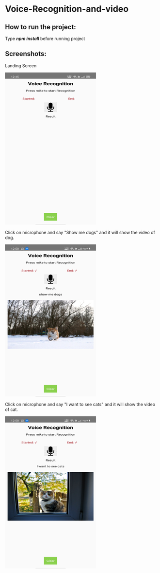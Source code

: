 #  Voice-Recognition-and-video

## How to run the project:
Type ***npm install*** before running project

## Screenshots:

Landing Screen

<img src="Screenshots/Screenshot_2020-12-15-12-45-27-71_ce9c9d84c254b1bb08cfe0631c31f075.jpg" width="300" height="500">

Click on microphone and say "Show me dogs" and it will show the video of dog.

<img src="Screenshots/Screenshot_2020-12-15-12-50-37-29_ce9c9d84c254b1bb08cfe0631c31f075.jpg" width="300" height="500">

Click on microphone and say "I want to see cats" and it will show the video of cat.

<img src="Screenshots/Screenshot_2020-12-15-12-50-47-82_ce9c9d84c254b1bb08cfe0631c31f075.jpg" width="300" height="500">
